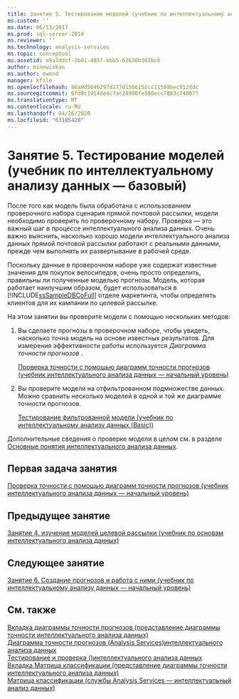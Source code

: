 ```yaml
---
title: Занятие 5. Тестирование моделей (учебник по интеллектуальному анализу данных — базовый) | Документация Майкрософт
ms.custom: ''
ms.date: 06/13/2017
ms.prod: sql-server-2014
ms.reviewer: ''
ms.technology: analysis-services
ms.topic: conceptual
ms.assetid: e9a7ddcf-2b01-485f-bbb5-62638b303bc6
author: minewiskan
ms.author: owend
manager: kfile
ms.openlocfilehash: 88a9d564b297d277d1566152cc11599bec912ddc
ms.sourcegitcommit: 6fd8c1914de4c7ac24900fe388ecc7883c740077
ms.translationtype: MT
ms.contentlocale: ru-RU
ms.lasthandoff: 04/26/2020
ms.locfileid: "63185428"
---
```

# <a name="lesson-5-testing-models-basic-data-mining-tutorial"></a>Занятие 5. Тестирование моделей (учебник по интеллектуальному анализу данных — базовый)
  После того как модель была обработана с использованием проверочного набора сценария прямой почтовой рассылки, модели необходимо проверить по проверочному набору. Проверка — это важный шаг в процессе интеллектуального анализа данных. Очень важно выяснить, насколько хорошо модели интеллектуального анализа данных прямой почтовой рассылки работают с реальными данными, прежде чем выполнять их развертывание в рабочей среде.  
  
 Поскольку данные в проверочном наборе уже содержат известные значения для покупок велосипедов, очень просто определить, правильны ли полученные моделью прогнозы. Модель, которая работает наилучшим образом, будет использоваться в [!INCLUDE[ssSampleDBCoFull](../includes/sssampledbcofull-md.md)] отделе маркетинга, чтобы определять клиентов для их кампании по целевой рассылке.  
  
 На этом занятии вы проверите модели с помощью нескольких методов:  
  
1.  Вы сделаете прогнозы в проверочном наборе, чтобы увидеть, насколько точна модель на основе известных результатов. Для измерения эффективности работы используется *Диаграмма точности прогнозов* .  
  
     [Проверка точности с помощью диаграмм точности прогнозов (учебник интеллектуального анализа данных — начальный уровень)](../../2014/tutorials/testing-accuracy-with-lift-charts-basic-data-mining-tutorial.md)  
  
2.  Вы проверите модели на отфильтрованном подмножестве данных. Можно сравнить несколько моделей в одной и той же диаграмме точности прогнозов.  
  
     [Тестирование фильтрованной модели &#40;учебник по интеллектуальному анализу данных (Basic)&#41;](../../2014/tutorials/testing-a-filtered-model-basic-data-mining-tutorial.md)  
  
 Дополнительные сведения о проверке модели в целом см. в разделе [Основные понятия интеллектуального анализа данных](../../2014/analysis-services/data-mining/data-mining-concepts.md).  
  
## <a name="first-task-in-lesson"></a>Первая задача занятия  
 [Проверка точности с помощью диаграмм точности прогнозов (учебник интеллектуального анализа данных — начальный уровень)](../../2014/tutorials/testing-accuracy-with-lift-charts-basic-data-mining-tutorial.md)  
  
## <a name="previous-lesson"></a>Предыдущее занятие  
 [Занятие 4. изучение моделей целевой рассылки &#40;учебник по основам интеллектуального анализа данных&#41;](../../2014/tutorials/lesson-4-exploring-the-targeted-mailing-models-basic-data-mining-tutorial.md)  
  
## <a name="next-lesson"></a>Следующее занятие  
 [Занятие 6. Создание прогнозов и работа с ними (учебник по интеллектуальному анализу данных — начальный уровень)](../../2014/tutorials/lesson-6-creating-and-working-with-predictions-basic-data-mining-tutorial.md)  
  
## <a name="see-also"></a>См. также  
 [Вкладка диаграммы точности прогнозов &#40;представление диаграммы точности интеллектуального анализа данных&#41;](../../2014/analysis-services/lift-chart-tab-mining-accuracy-chart-view.md)   
 [Диаграмма точности прогнозов &#40;Analysis Services&#41;интеллектуального анализа данных](../../2014/analysis-services/data-mining/lift-chart-analysis-services-data-mining.md)   
 [Тестирование и проверка &#40;&#41;интеллектуального анализа данных](../../2014/analysis-services/data-mining/testing-and-validation-data-mining.md)   
 [Вкладка Матрица классификации &#40;представление диаграммы точности интеллектуального анализа данных&#41;](../../2014/analysis-services/classification-matrix-tab-mining-accuracy-chart-view.md)   
 [Матрица классификации (службы Analysis Services — интеллектуальный анализ данных)](../../2014/analysis-services/data-mining/classification-matrix-analysis-services-data-mining.md)  
  
  
